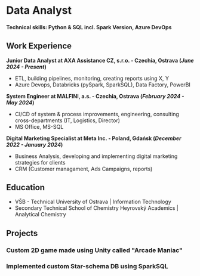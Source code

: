 # Data Analyst

#### Technical skills: Python & SQL incl. Spark Version, Azure DevOps 

## Work Experience
**Junior Data Analyst at AXA Assistance CZ, s.r.o. - Czechia, Ostrava (_June 2024 - Present_)**
- ETL, building pipelines, monitoring, creating reports using X, Y
- Azure Devops, Databricks (pySpark, SparkSQL), Data Factory, PowerBI    

**System Engineer at MALFINI, a.s. - Czechia, Ostrava (_February 2024 - May 2024_)**
- CI/CD of system & process improvements, engineering, consulting cross-departments (IT, Logistics, Director)
- MS Office, MS-SQL
  
**Digital Marketing Specialist at Meta Inc. - Poland, Gdańsk (_December 2022 - January 2024_)**
- Business Analysis, developing and implementing digital marketing strategies for clients
- CRM (Customer managament, Ads Campaigns, reports)

## Education
- VŠB - Technical University of Ostrava | Information Technology
- Secondary Technical School of Chemistry Heyrovský Academics | Analytical Chemistry

## Projects

### Custom 2D game made using Unity called "Arcade Maniac"

### Implemented custom Star-schema DB using SparkSQL

